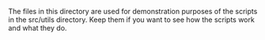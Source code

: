 The files in this directory are used for demonstration purposes of the scripts in the src/utils directory. Keep them if you want to see how the scripts work and what they do. 